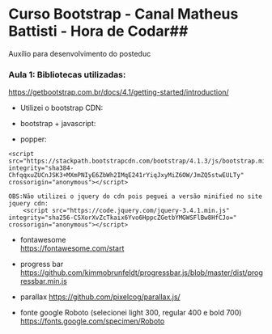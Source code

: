 # Curso Bootstrap - Canal Matheus Battisti - Hora de Codar##
Auxílio para desenvolvimento do posteduc


### Aula 1: Bibliotecas utilizadas: 
https://getbootstrap.com.br/docs/4.1/getting-started/introduction/
- Utilizei o bootstrap CDN:
 <link rel="stylesheet" href="https://stackpath.bootstrapcdn.com/bootstrap/4.1.3/css/bootstrap.min.css" 
 integrity="sha384-MCw98/SFnGE8fJT3GXwEOngsV7Zt27NXFoaoApmYm81iuXoPkFOJwJ8ERdknLPMO" crossorigin="anonymous">
 
- bootstrap + javascript:
<script src="https://stackpath.bootstrapcdn.com/bootstrap/4.1.3/js/bootstrap.min.js" integrity="sha384-ChfqqxuZUCnJSK3+MXmPNIyE6ZbWh2IMqE241rYiqJxyMiZ6OW/JmZQ5stwEULTy" crossorigin="anonymous"></script>

 
 - popper:
 <script src="https://cdnjs.cloudflare.com/ajax/libs/popper.js/1.14.3/umd/popper.min.js" integrity="sha384-ZMP7rVo3mIykV+2+9J3UJ46jBk0WLaUAdn689aCwoqbBJiSnjAK/l8WvCWPIPm49" crossorigin="anonymous"></script>
    <script src="https://stackpath.bootstrapcdn.com/bootstrap/4.1.3/js/bootstrap.min.js" integrity="sha384-ChfqqxuZUCnJSK3+MXmPNIyE6ZbWh2IMqE241rYiqJxyMiZ6OW/JmZQ5stwEULTy" crossorigin="anonymous"></script>
    
    OBS:Não utilizei o jquery do cdn pois peguei a versão minified no site jquery cdn:
        <script src="https://code.jquery.com/jquery-3.4.1.min.js" integrity="sha256-CSXorXvZcTkaix6Yvo6HppcZGetbYMGWSFlBw8HfCJo=" crossorigin="anonymous"></script>
        
 - fontawesome       
 https://fontawesome.com/start       
 - progress bar
 https://github.com/kimmobrunfeldt/progressbar.js/blob/master/dist/progressbar.min.js
 
 - parallax 
 https://github.com/pixelcog/parallax.js/
   
 - fonte google Roboto (selecionei light 300, regular 400 e bold 700)
 https://fonts.google.com/specimen/Roboto
 
 

    
    
    
    
    


